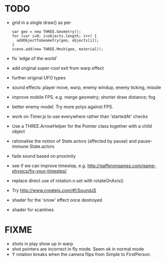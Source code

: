 # TODO

  - grid in a single draw() as per
  
    ```
    var geo = new THREE.Geometry();
    for (var i=0; i<objects.length; i++) {
      addObjectToGeometry(geo, objects[i]);
    }
    scene.add(new THREE.Mesh(geo, material));
    ```
  - fix 'edge of the world'
  - add original super-cool exit from warp effect
  - further original UFO types
  - sound effects: player move, warp, enemy windup, enemy ticking, missile
  - improve mobile FPS. e.g. merge geometry; shorter draw distance; fog
  - better enemy model. Try more polys against FPS.
  - work on Timer.js to use everywhere rather than 'startedAt' checks
  - Use a THREE.ArrowHelper for the Pointer class together with a child object
  - rationalise the notion of State.actors (affected by pause) and pause-immune State.actors
  - fade sound based on proximity
  - see if we can improve timestep, e.g. http://gafferongames.com/game-physics/fix-your-timestep/
  - replace direct use of rotation.n.set with rotateOnAxis()
  - Try http://www.createjs.com/#!/SoundJS
  - shader for the 'snow' effect once destroyed
  - shader for scanlines

# FIXME

  - shots in play show up in warp
  - shot pointers are incorrect in fly mode. Seem ok in normal mode
  - Y rotation breaks when the camera flips from Simple to FirstPerson.
